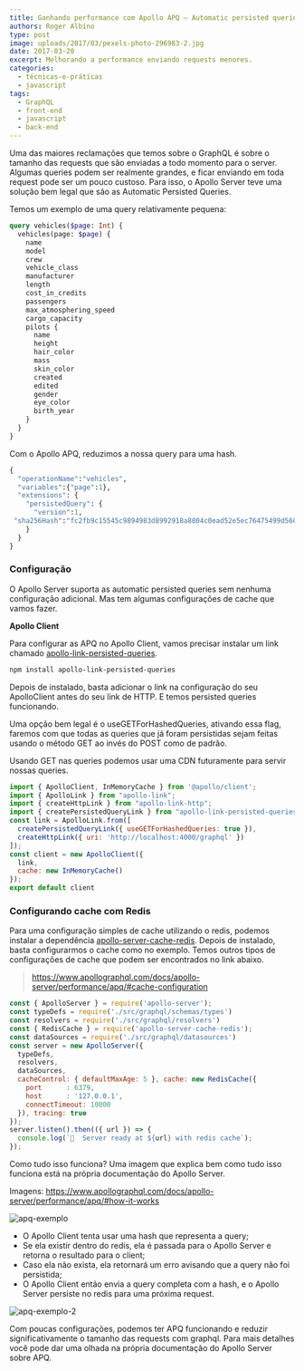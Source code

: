 ```yaml
---
title: Ganhando performance com Apollo APQ — Automatic persisted queries
authors: Roger Albino
type: post
image: uploads/2017/03/pexels-photo-296983-2.jpg
date: 2017-03-20
excerpt: Melhorando a performance enviando requests menores.
categories:
  - técnicas-e-práticas
  - javascript
tags:
  - GraphQL
  - front-end
  - javascript
  - back-end
---
```


Uma das maiores reclamações que temos sobre o GraphQL é sobre o tamanho das requests que são enviadas a todo momento para o server. Algumas queries podem ser realmente grandes, e ficar enviando em toda request pode ser um pouco custoso. Para isso, o Apollo Server teve uma solução bem legal que são as Automatic Persisted Queries.

Temos um exemplo de uma query relativamente pequena:

```graphql
query vehicles($page: Int) {
  vehicles(page: $page) {
    name
    model
    crew
    vehicle_class
    manufacturer
    length
    cost_in_credits
    passengers
    max_atmosphering_speed
    cargo_capacity
    pilots {
      name
      height
      hair_color
      mass
      skin_color
      created
      edited
      gender
      eye_color
      birth_year
    }
  }
}
```

Com o Apollo APQ, reduzimos a nossa query para uma hash.

```graphql
{
  "operationName":"vehicles",
  "variables":{"page":1},
  "extensions": {
    "persistedQuery": {
      "version":1,
 "sha256Hash":"fc2fb9c15545c9894983d8992918a8804c0ead52e5ec76475499d560a7c220f5"
    }
  }
}
```

### Configuração

O Apollo Server suporta as automatic persisted queries sem nenhuma configuração adicional. Mas tem algumas configurações de cache que vamos fazer.

**Apollo Client**

Para configurar as APQ no Apollo Client, vamos precisar instalar um link chamado [apollo-link-persisted-queries](https://github.com/apollographql/apollo-link-persisted-queries).

```bash
npm install apollo-link-persisted-queries
```

Depois de instalado, basta adicionar o link na configuração do seu ApolloClient antes do seu link de HTTP. E temos persisted queries funcionando.

Uma opção bem legal é o useGETForHashedQueries, ativando essa flag, faremos com que todas as queries que já foram persistidas sejam feitas usando o método GET ao invés do POST como de padrão.

Usando GET nas queries podemos usar uma CDN futuramente para servir nossas queries.

```js
import { ApolloClient, InMemoryCache } from '@apollo/client';
import { ApolloLink } from "apollo-link";
import { createHttpLink } from "apollo-link-http";
import { createPersistedQueryLink } from "apollo-link-persisted-queries";
const link = ApolloLink.from([
  createPersistedQueryLink({ useGETForHashedQueries: true }),
  createHttpLink({ uri: 'http://localhost:4000/graphql' })
]);
const client = new ApolloClient({
  link,
  cache: new InMemoryCache()
});
export default client
```

### Configurando cache com Redis

Para uma configuração simples de cache utilizando o redis, podemos instalar a dependência [apollo-server-cache-redis](https://www.npmjs.com/package/apollo-server-cache-redis). Depois de instalado, basta configurarmos o cache como no exemplo. Temos outros tipos de configurações de cache que podem ser encontrados no link abaixo.

> https://www.apollographql.com/docs/apollo-server/performance/apq/#cache-configuration

```js
const { ApolloServer } = require('apollo-server');
const typeDefs = require('./src/graphql/schemas/types')
const resolvers = require('./src/graphql/resolvers')
const { RedisCache } = require('apollo-server-cache-redis');
const dataSources = require('./src/graphql/datasources')
const server = new ApolloServer({
  typeDefs,
  resolvers,
  dataSources,
  cacheControl: { defaultMaxAge: 5 }, cache: new RedisCache({
    port      : 6379,
    host      : '127.0.0.1',
    connectTimeout: 10000
  }), tracing: true
});
server.listen().then(({ url }) => {
  console.log(`🚀  Server ready at ${url} with redis cache`);
});
```

Como tudo isso funciona? Uma imagem que explica bem como tudo isso funciona está na própria documentação do Apollo Server.

Imagens: https://www.apollographql.com/docs/apollo-server/performance/apq/#how-it-works

![apq-exemplo](https://user-images.githubusercontent.com/4194366/148597182-0829a21e-3618-4742-845e-05e8a6dcc4a9.png)

- O Apollo Client tenta usar uma hash que representa a query;
- Se ela existir dentro do redis, ela é passada para o Apollo Server e retorna o resultado para o client;
- Caso ela não exista, ela retornará um erro avisando que a query não foi persistida;
- O Apollo Client então envia a query completa com a hash, e o Apollo Server persiste no redis para uma próxima request.

![apq-exemplo-2](https://user-images.githubusercontent.com/4194366/148597255-02286797-a70f-4892-b693-4ffd1a6e66b4.png)

Com poucas configurações, podemos ter APQ funcionando e reduzir significativamente o tamanho das requests com graphql.
Para mais detalhes você pode dar uma olhada na própria documentação do Apollo Server sobre APQ.
